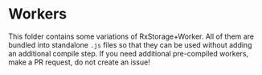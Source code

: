 # Workers
This folder contains some variations of RxStorage+Worker.
All of them are bundled into standalone `.js` files so that they can be used without adding an additional compile step.
If you need additional pre-compiled workers, make a PR request, do not create an issue!
